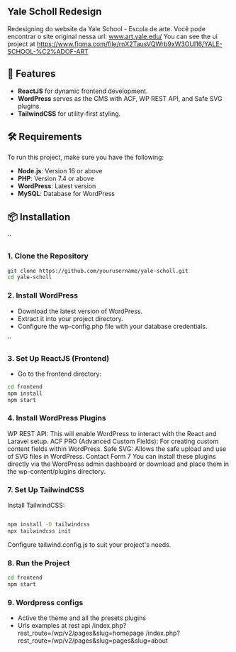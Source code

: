 ## Yale Scholl Redesign
Redesigning do website da Yale School - Escola de arte. Você pode encontrar o site original nessa url: www.art.yale.edu/
You can see the ui project at https://www.figma.com/file/rnX2TausVQWrb9xW3OUl16/YALE-SCHOOL-%C2%ADOF-ART

## 🚀 Features
- **ReactJS** for dynamic frontend development.
- **WordPress** serves as the CMS with ACF, WP REST API, and Safe SVG plugins.
- **TailwindCSS** for utility-first styling.

## 🛠️ Requirements
To run this project, make sure you have the following:

- **Node.js**: Version 16 or above
- **PHP**: Version 7.4 or above
- **WordPress**: Latest version
- **MySQL**: Database for WordPress

## 📦 Installation
``
### 1. Clone the Repository
```bash
git clone https://github.com/yourusername/yale-scholl.git
cd yale-scholl

``` 
### 2. Install WordPress
- Download the latest version of WordPress.
- Extract it into your project directory.
- Configure the wp-config.php file with your database credentials.

``
### 3. Set Up ReactJS (Frontend)
- Go to the frontend directory:
```bash
cd frontend
npm install
npm start
```

### 4. Install WordPress Plugins
WP REST API: This will enable WordPress to interact with the React and Laravel setup.
ACF PRO (Advanced Custom Fields): For creating custom content fields within WordPress.
Safe SVG: Allows the safe upload and use of SVG files in WordPress.
Contact Form 7
You can install these plugins directly via the WordPress admin dashboard or download and place them in the wp-content/plugins directory.

### 7. Set Up TailwindCSS
Install TailwindCSS:
````bash

npm install -D tailwindcss
npx tailwindcss init

````
Configure tailwind.config.js to suit your project's needs.

### 8. Run the Project

````bash
cd frontend
npm start

````
### 9. Wordpress configs
- Active the theme and all the presets plugins
- Urls examples at rest api
/index.php?rest_route=/wp/v2/pages&slug=homepage
/index.php?rest_route=/wp/v2/pages&slug=pages&slug=about
